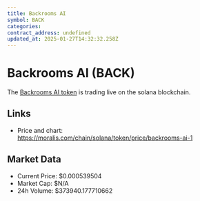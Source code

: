 ```yaml
---
title: Backrooms AI
symbol: BACK
categories: 
contract_address: undefined
updated_at: 2025-01-27T14:32:32.258Z
---
```


# Backrooms AI (BACK)
The [Backrooms AI token](https://moralis.com/chain/solana/token/price/backrooms-ai-1) is trading live on the solana blockchain.

## Links
- Price and chart: https://moralis.com/chain/solana/token/price/backrooms-ai-1

## Market Data
- Current Price: $0.000539504
- Market Cap: $N/A
- 24h Volume: $373940.177710662
